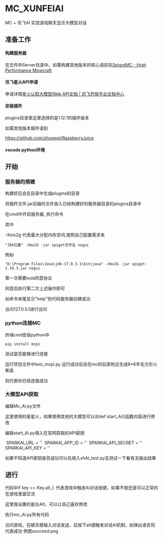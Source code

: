 # MC_XUNFEIAI
MC + 讯飞AI 实现游戏聊天显示大模型对话

## 准备工作

#### 构建服务器

在文件中Server目录中，如需构建其他版本的核心请前往[SpigotMC - High Performance Minecraft](https://www.spigotmc.org/?page=2)

#### 讯飞星火API申请

申请详情[星火认知大模型Web API文档 | 讯飞开放平台文档中心](https://www.xfyun.cn/doc/spark/Web.html)

#### 安装插件

plugins目录里这里选择的是1.12.1的插件版本

如需其他版本插件请到

https://github.com/zhuowei/RaspberryJuice

#### vscode python环境

## 开始

### 服务器的搭建

构建好后会在目录中生成plugins的目录

将插件文件.jar后缀的文件放入已经构建好的服务器目录的plugins目录中

在cmd中开启服务器, 执行命令

其中

-Xmx2g 代表最大分配内存空间,按照自己配置需求来

```
"JDk位置" -Xmx2G -jar spigot文件名 nogui
```

例如

```
"D:\Program Files\Java\jdk-17.0.3.1\bin\java" -Xmx2G -jar spigot-1.19.3.jar nogui
```

第一次需要eula同意协议

同意后执行第二次上述操作即可

如命令末尾显示"help"则代码服务器创建成功

访问127.0.0.1进行访问

### python连接MC

终端cmd安装python中

```
pip install mcpi
```

测试是否能够进行连接

运行项目文件中test_mcpi.py 运行成功后会在mc的玩家附近生成8*8羊毛方形火柴盒

则代表你已经连接成功

### 大模型API获取

编辑Mc_AI.py文件

这里使用的是星火，如果使用其他的大模型可以对def start_Ai()函数内容进行修改

编辑start_Ai.py填入在官网获取的API密钥

​    SPARKAI_URL = ''
​    SPARKAI_APP_ID = ''
​    SPARKAI_API_SECRET = ''
​    SPARKAI_API_KEY = ''

如果不知道API密钥是否成功可以先填入xhAI_test.py去测试一下看有无输出结果

## 进行

代码中if key == Key.alt_l: 代表游戏中触发Ai对话按键，如果不按还是可以正常的在游戏里面交流

这里我设置的是左Alt，可以让自己喜欢修改

执行mc_Ai.py所有代码

访问游戏，在聊天框输入对话发送，后按下alt键触发对话Ai机制，如弹出语言则代表成功 例图succeed.png
